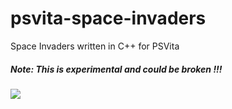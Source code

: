 # psvita-space-invaders

Space Invaders written in C++ for PSVita

##### Note: This is experimental and could be broken !!!

![](https://user-images.githubusercontent.com/1466920/108474751-151cd400-7290-11eb-81b7-2f5f4438b871.png)